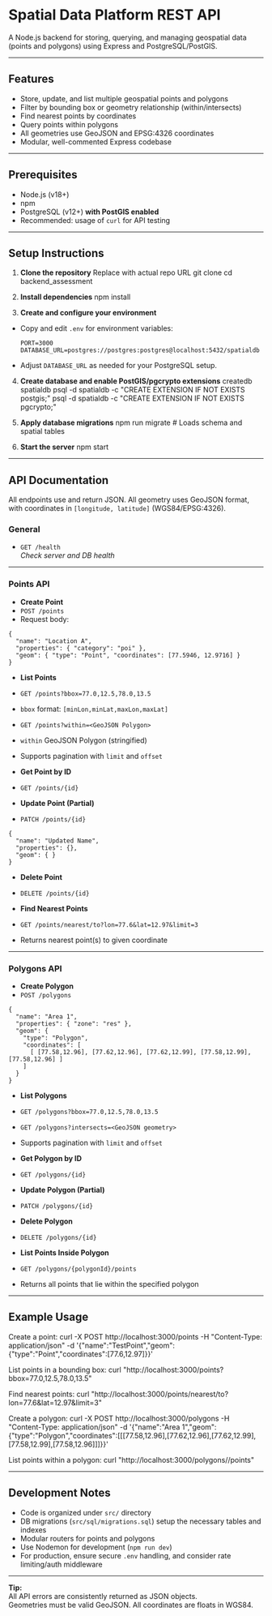 # Spatial Data Platform REST API

A Node.js backend for storing, querying, and managing geospatial data (points and polygons) using Express and PostgreSQL/PostGIS.

---

## Features

- Store, update, and list multiple geospatial points and polygons
- Filter by bounding box or geometry relationship (within/intersects)
- Find nearest points by coordinates
- Query points within polygons
- All geometries use GeoJSON and EPSG:4326 coordinates
- Modular, well-commented Express codebase

---

## Prerequisites

- Node.js (v18+)
- npm
- PostgreSQL (v12+) **with PostGIS enabled**
- Recommended: usage of `curl` for API testing

---

## Setup Instructions

1. **Clone the repository**
Replace with actual repo URL
git clone <repo-url>
cd backend_assessment

2. **Install dependencies**
npm install


3. **Create and configure your environment**

- Copy and edit `.env` for environment variables:
  ```
  PORT=3000
  DATABASE_URL=postgres://postgres:postgres@localhost:5432/spatialdb
  ```
- Adjust `DATABASE_URL` as needed for your PostgreSQL setup.

4. **Create database and enable PostGIS/pgcrypto extensions**
createdb spatialdb
psql -d spatialdb -c "CREATE EXTENSION IF NOT EXISTS postgis;"
psql -d spatialdb -c "CREATE EXTENSION IF NOT EXISTS pgcrypto;"


5. **Apply database migrations**
npm run migrate # Loads schema and spatial tables


6. **Start the server**
npm start


---

## API Documentation

All endpoints use and return JSON. All geometry uses GeoJSON format, with coordinates in `[longitude, latitude]` (WGS84/EPSG:4326).

### General

- `GET /health`  
_Check server and DB health_

---

### Points API

- **Create Point**
- `POST /points`
- Request body:
 ```
 {
   "name": "Location A",
   "properties": { "category": "poi" },
   "geom": { "type": "Point", "coordinates": [77.5946, 12.9716] }
 }
 ```

- **List Points**
- `GET /points?bbox=77.0,12.5,78.0,13.5`
 - `bbox` format: `[minLon,minLat,maxLon,maxLat]`
- `GET /points?within=<GeoJSON Polygon>`
 - `within` GeoJSON Polygon (stringified)
- Supports pagination with `limit` and `offset`

- **Get Point by ID**
- `GET /points/{id}`

- **Update Point (Partial)**
- `PATCH /points/{id}`
 ```
 {
   "name": "Updated Name",
   "properties": {},
   "geom": { }
 }
 ```

- **Delete Point**
- `DELETE /points/{id}`

- **Find Nearest Points**
- `GET /points/nearest/to?lon=77.6&lat=12.97&limit=3`
 - Returns nearest point(s) to given coordinate

---

### Polygons API

- **Create Polygon**
- `POST /polygons`
 ```
 {
   "name": "Area 1",
   "properties": { "zone": "res" },
   "geom": {
     "type": "Polygon",
     "coordinates": [
       [ [77.58,12.96], [77.62,12.96], [77.62,12.99], [77.58,12.99], [77.58,12.96] ]
     ]
   }
 }
 ```

- **List Polygons**
- `GET /polygons?bbox=77.0,12.5,78.0,13.5`
- `GET /polygons?intersects=<GeoJSON geometry>`
- Supports pagination with `limit` and `offset`

- **Get Polygon by ID**
- `GET /polygons/{id}`

- **Update Polygon (Partial)**
- `PATCH /polygons/{id}`

- **Delete Polygon**
- `DELETE /polygons/{id}`

- **List Points Inside Polygon**
- `GET /polygons/{polygonId}/points`
 - Returns all points that lie within the specified polygon

---

## Example Usage

Create a point:
curl -X POST http://localhost:3000/points
-H "Content-Type: application/json"
-d '{"name":"TestPoint","geom":{"type":"Point","coordinates":[77.6,12.97]}}'

List points in a bounding box:
curl "http://localhost:3000/points?bbox=77.0,12.5,78.0,13.5"

Find nearest points:
curl "http://localhost:3000/points/nearest/to?lon=77.6&lat=12.97&limit=3"

Create a polygon:
curl -X POST http://localhost:3000/polygons
-H "Content-Type: application/json"
-d '{"name":"Area 1","geom":{"type":"Polygon","coordinates":[[[77.58,12.96],[77.62,12.96],[77.62,12.99],[77.58,12.99],[77.58,12.96]]]}}'


List points within a polygon:
curl "http://localhost:3000/polygons/<polygonId>/points"


---

## Development Notes

- Code is organized under `src/` directory
- DB migrations (`src/sql/migrations.sql`) setup the necessary tables and indexes
- Modular routers for points and polygons
- Use Nodemon for development (`npm run dev`)
- For production, ensure secure `.env` handling, and consider rate limiting/auth middleware

---

**Tip:**  
All API errors are consistently returned as JSON objects.  
Geometries must be valid GeoJSON. All coordinates are floats in WGS84.





